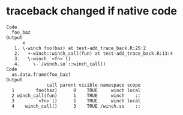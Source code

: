 # traceback changed if native code

    Code
      foo_baz
    Output
          x
       1. \-winch foo(baz) at test-add_trace_back.R:25:2
       2.   +-winch::winch_call(fun) at test-add_trace_back.R:13:4
       3.   \-winch `<fn>`()
       4.     \-`/winch.so`::winch_call()
    Code
      as.data.frame(foo_baz)
    Output
                   call parent visible namespace scope
      1        foo(baz)      0    TRUE     winch local
      2 winch_call(fun)      1    TRUE     winch    ::
      3        `<fn>`()      1    TRUE     winch local
      4    winch_call()      3    TRUE /winch.so    ::

